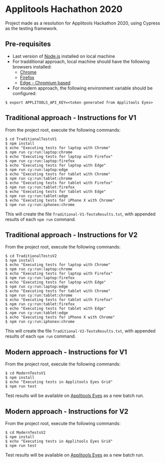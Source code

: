 # Applitools Hachathon 2020
Project made as a resolution for Applitools Hackathon 2020, using Cypress as the testing framework.

## Pre-requisites
* Last version of [Node.js](https://nodejs.org/en/download/) installed on local machine
* For tradditional approach, local machine should have the following browsers installed:
    * [Chrome](https://www.google.com/intl/en/chrome/)
    * [Firefox](https://www.mozilla.org/en-US/firefox/new/)
    * [Edge - Chromium based](https://support.microsoft.com/pt-br/help/4501095/download-the-new-microsoft-edge-based-on-chromium)
* For modern approach, the following environment variable should be configured:
```text
$ export APPLITOOLS_API_KEY=<token generated from Applitools Eyes>
```

## Traditional approach - Instructions for V1
From the project root, execute the following commands:
```text
$ cd TraditionalTestsV1
$ npm install
$ echo "Executing tests for laptop with Chrome"
$ npm run cy:run:laptop:chrome
$ echo "Executing tests for laptop with Firefox"
$ npm run cy:run:laptop:firefox
$ echo "Executing tests for laptop with Edge"
$ npm run cy:run:laptop:edge
$ echo "Executing tests for tablet with Chrome"
$ npm run cy:run:tablet:chrome
$ echo "Executing tests for tablet with Firefox"
$ npm run cy:run:tablet:firefox
$ echo "Executing tests for tablet with Edge"
$ npm run cy:run:tablet:edge
$ echo "Executing tests for iPhone X with Chrome"
$ npm run cy:run:iphonex:chrome
```
This will create the file `Traditional-V1-TestsResults.txt`, with appended results of each `npm run` command.

## Traditional approach - Instructions for V2
From the project root, execute the following commands:
```text
$ cd TraditionalTestsV2
$ npm install
$ echo "Executing tests for laptop with Chrome"
$ npm run cy:run:laptop:chrome
$ echo "Executing tests for laptop with Firefox"
$ npm run cy:run:laptop:firefox
$ echo "Executing tests for laptop with Edge"
$ npm run cy:run:laptop:edge
$ echo "Executing tests for tablet with Chrome"
$ npm run cy:run:tablet:chrome
$ echo "Executing tests for tablet with Firefox"
$ npm run cy:run:tablet:firefox
$ echo "Executing tests for tablet with Edge"
$ npm run cy:run:tablet:edge
$ echo "Executing tests for iPhone X with Chrome"
$ npm run cy:run:iphonex:chrome
```
This will create the file `Traditional-V2-TestsResults.txt`, with appended results of each `npm run` command.

## Modern approach - Instructions for V1
From the project root, execute the following commands:
```text
$ cd ModernTestsV1
$ npm install
$ echo "Executing tests in Applitools Eyes Grid"
$ npm run test
```
Test results will be available on [Applitools Eyes](https://eyes.applitools.com) as a new batch run.

## Modern approach - Instructions for V2
From the project root, execute the following commands:
```text
$ cd ModernTestsV2
$ npm install
$ echo "Executing tests in Applitools Eyes Grid"
$ npm run test
```
Test results will be available on [Applitools Eyes](https://eyes.applitools.com) as a new batch run.
